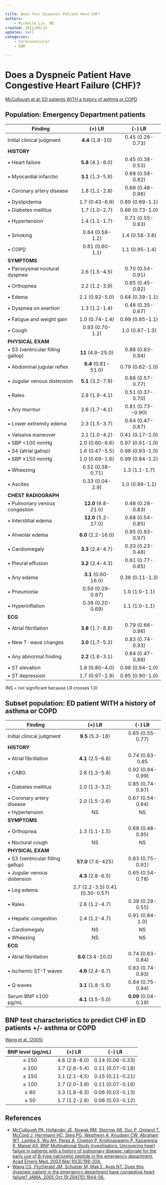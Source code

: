 ```yaml
---

title: Does Your Dyspneic Patient Have CHF?
authors:
    - Michelle Lin, MD
created: 2012/08/24
updates: null
categories:
    - Cardiovascular
    - EBM

---
```


# Does a Dyspneic Patient Have Congestive Heart Failure (CHF)?

[McCullough et al: ED patients WITH a history of asthma or COPD](https://www.ncbi.nlm.nih.gov/pubmed/?term=12615582)

## Population: Emergency Department patients

| Finding | (+) LR | (-) LR |
| --- | :---: | :---: |
| Initial clinical judgment | **4.4** (1.8-10) | 0.45 (0.28-0.73) |
| **HISTORY** | | |
| • Heart failure | **5.8** (4.1-8.0) | 0.45 (0.38-0.53) |
| • Myocardial infarctio | **3.1** (1.3-5.8) | 0.69 (0.58-0.82) |
| • Coronary artery disease | 1.8 (1.1-2.8) | 0.68 (0.48-0.96) |
| • Dyslipidemia | 1.7 (0.43-6.9) | 0.89 (0.69-1.1)
| • Diabetes mellitus | 1.7 (1.0-2.7) | 0.86 (0.73-1.0) |
| • Hypertension | 1.4 (1.1-1.7) | 0.71 (0.55-0.93) |
| • Smoking | 0.84 (0.58-1.2) | 1.4 (0.58-3.6) |
| • COPD | 0.81 (0.60-1.1) | 1.1 (0.95-1.4) |
| **SYMPTOMS** | | |
| • Paroxysmal noctural dyspnea | 2.6 (1.5-4.5) | 0.70 (0.54-0.91) |
| • Orthopnea | 2.2 (1.2-3.9) | 0.65 (0.45-0.92) |
| • Edema | 2.1 (0.92-5.0) | 0.64 (0.39-1.1) |
| • Dyspnea on exertion | 1.3 (1.2-1.4) | 0.48 (0.35-0.67) |
| • Fatigue and weight gain | 1.0 (0.74-1.4) | 0.99 (0.85-1.1) |
| • Cough | 0.93 (0.70-1.2) | 1.0 (0.87-1.3) |
| **PHYSICAL EXAM** | | |
| • S3 (ventricular filling gallop) | **11** (4.9-25.0) | 0.88 (0.83-0.94) |
| • Abdominal jugular reflex | **6.4** (0.81-51.0)| 0.79 (0.62-1.0) |
| • Jugular venous distension | **5.1** (3.2-7.9) | 0.66 (0.57-0.77) |
| • Rales | 2.8 (1.9-4.1) | 0.51 (0.37-0.70) |
| • Any murmur | 2.6 (1.7-4.1) | 0.81 (0.73--0.90) |
| • Lower extremity edema | 2.3 (1.5-3.7) | 0.64 (0.47-0.87) |
| • Valsalva maneuver | 2.1 (1.0-4.2) | 0.41 (0.17-1.0) |
| • SBP &lt;100 mmHg | 2.0 (0.60-6.6) | 0.97 (0.91-1.0) |
| • S4 (atrial gallop) | 1.6 (0.47-5.5) | 0.98 (0.93-1.0) |
| • SBP ≥150 mmHg | 1.0 (0.69-1.6) | 0.99 (0.84-1.2) |
| • Wheezing | 0.52 (0.38-0.71) | 1.3 (1.1-1.7) |
| • Ascites | 0.33 (0.04-2.9) | 1.0 (0.99-1.1) |
| **CHEST RADIOGRAPH** | | |
| • Pulmonary venous congestion | **12.0** (6.8-21.0) | 0.48 (0.28-0.83) |
| • Interstitial edema | **12.0** (5.2-27.0) | 0.68 (0.54-0.85) |
| • Alveolar edema | **6.0** (2.2-16.0) | 0.95 (0.93-0.97) |
| • Cardiomegaly | **3.3** (2.4-4.7) | 0.33 (0.23-0.48) |
| • Pleural effusion | **3.2** (2.4-4.3) | 0.81 (0.77-0.85) |
| • Any edema | **3.1** (0.60-16.0) | 0.38 (0.11-1.3) |
| • Pneumonia | 0.50 (0.29-0.87) | 1.0 (1.0-1.1) |
| • Hyperinflation | 0.38 (0.20-0.69) | 1.1 (1.0-1.1) |
| **ECG** | | |
| • Atrial fibrillation | **3.8** (1.7-8.8) | 0.79 (0.66-0.96) |
| • New T-wave changes | **3.0** (1.7-5.3) | 0.83 (0.74-0.93) |
| • Any abnormal finding | **2.2** (1.6-3.1) | 0.64 (0.47-0.88) |
| • ST elevation | 1.8 (0.80-4.0) | 0.98 (0.94-1.0) |
| • ST depression | 1.7 (0.97-2.9) | 0.95 (0.90-1.0) |

(NS = not significant because LR crosses 1.0)

## Subset population: ED patient WITH a history of asthma or COPD

| Finding | (+) LR | (-) LR |
| --- | :---: | :---: |
| Initial clinical judgment | **9.5** (5.3-18) | 0.65 (0.55-0.77) |
| **HISTORY** | | |
| • Atrial fibrillation | **4.1** (2.5-6.6) | 0.74 (0.63-0.85 |
| • CABG | 2.8 (1.3-5.8) | 0.92 (0.84-0.99) |
| • Diabetes mellitus | 2.0 (1.3-3.2) | 0.85 (0.74-0.97) |
| • Coronary artery disease | 2.0 (1.5-2.6) | 0.67 (0.54-0.84) |
| • Hypertension | NS | NS |
| **SYMPTOMS** | | |
| • Orthopnea | 1.3 (1.1-1.5) | 0.68 (0.48-0.95) |
| • Noctural cough | NS | NS |
| **PHYSICAL EXAM** | | |
| • S3 (ventricular filling gallup) | **57.0** (7.6-425) | 0.83 (0.75-0.91) |
| • Jugular venous distension | **4.3** (2.8-6.5) | 0.65 (0.54-0.78) |
| • Leg edema | 2.7 (2.2-3.5) 0.41 (0.30-0.57) |
| • Rales | 2.6 (1.2-4.7) | 0.39 (0.28-0.55) |
| • Hepatic congestion | 2.4 (1.2-4.7) | 0.91 (0.84-1.0) |
| • Cardiomegaly | NS | NS |
| • Wheezing | NS | NS |
| **ECG** | | | 
| • Atrial fibrillation | **6.0** (3.4-10.0) | 0.74 (0.63-0.84) |
| • Ischemic ST-T waves | **4.6** (2.4-8.7) | 0.83 (0.74-0.93) |
| • Q waves | **3.1** (1.8-5.5) | 0.84 (0.75-0.94) |
| Serum BNP ≥100 pg/mL | **4.1** (3.5-5.0) | **0.09** (0.04-0.19) |

## BNP test characteristics to predict CHF in ED patients +/- asthma or COPD 
[Wang et al. (2005)](https://www.ncbi.nlm.nih.gov/pubmed/?term=16234501)

| BNP level (pg/mL)  |  (+) LR  |  (-) LR     |
|:--------------------:|:---------------:|:------------------:|
| ≥ 250              | 4.6 (2.6-8.0) | 0.14 (0.06-0.33) |
| ≥ 200              | 3.7 (2.6-5.4) | 0.11 (0.07-0.18) |
| ≥ 150              | 3.1 (2.1-4.5) | 0.15 (0.11-0.21) |
| ≥ 100              | 2.7 (2.0-3.9) | 0.11 (0.07-0.16) |
| ≥ 80               | 3.3 (1.8-6.3) | 0.06 (0.03-0.13) |
| ≥ 50               | 1.7 (1.2-2.6) | 0.06 (0.03-0.12) |

## References

-   [McCullough PA, Hollander JE, Nowak RM, Storrow AB, Duc P, Omland T, McCord J, Herrmann HC, Steg PG, Westheim A, Knudsen CW, Abraham WT, Lamba S, Wu AH, Perez A, Clopton P, Krishnaswamy P, Kazanegra R, Maisel AS; BNP Multinational Study Investigators. Uncovering heart failure in patients with a history of pulmonary disease: rationale for the early use of B-type natriuretic peptide in the emergency department. Acad Emerg Med. 2003 Mar;10(3):198-204.](https://www.ncbi.nlm.nih.gov/pubmed/?term=12615582)
-   [Wang CS, FitzGerald JM, Schulzer M, Mak E, Ayas NT. Does this dyspneic patient in the emergency department have congestive heart failure? JAMA. 2005 Oct 19;294(15):1944-56.](https://www.ncbi.nlm.nih.gov/pubmed/?term=16234501)
